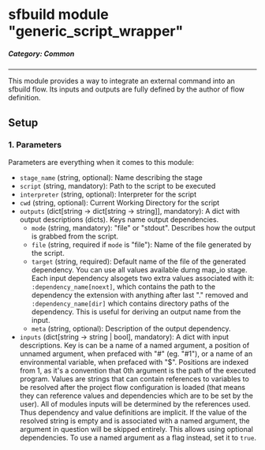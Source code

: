 # sfbuild module "generic_script_wrapper"

##### _Category: Common_

-------------------------------

This module provides a way to integrate an external command into an sfbuild flow.
Its inputs and outputs are fully defined by the author of flow definition.

## Setup

### 1. Parameters

Parameters are everything when it comes to this module:

* `stage_name` (string, optional): Name describing the stage
* `script` (string, mandatory): Path to the script to be executed
* `interpreter` (string, optional): Interpreter for the script
* `cwd` (string, optional): Current Working Directory for the script
* `outputs` (dict[string -> dict[string -> string]],
           mandatory):
  A dict with output descriptions (dicts). Keys name output dependencies.
  * `mode` (string, mandatory): "file" or "stdout". Describes how the output is
    grabbed from the script.
  * `file` (string, required if `mode` is "file"): Name of the file generated by the
    script.
  * `target` (string, required): Default name of the file of the generated
    dependency. You can use all values available durng map_io stage. Each input
    dependency alsogets two extra values associated with it:
    `:dependency_name[noext]`, which contains the path to the dependency the
    extension with anything after last "." removed and `:dependency_name[dir]` which
    contains directory paths of the dependency. This is useful for deriving an output 
    name from the input.
  * `meta` (string, optional): Description of the output dependency.
* `inputs` (dict[string -> string | bool], mandatory):
  A dict with input descriptions. Key is can be a name of a named argument, a
  position of unnamed argument, when prefaced with "#" (eg. "#1"), or a name of an
  environmental variable, when prefaced with "$". Positions are indexed
  from 1, as it's a convention that 0th argument is the path of the executed program.
  Values are strings that can contain references to variables to be resolved
  after the project flow configuration is loaded (that means they can reference
  values and dependencies which are to be set by the user). All of modules inputs
  will be determined by the references used. Thus dependency and value definitions
  are implicit. If the value of the resolved string is empty and is associated with a
  named argument, the argument in question will be skipped entirely. This allows
  using optional dependencies. To use a named argument as a flag instead, set it to
  `true`.